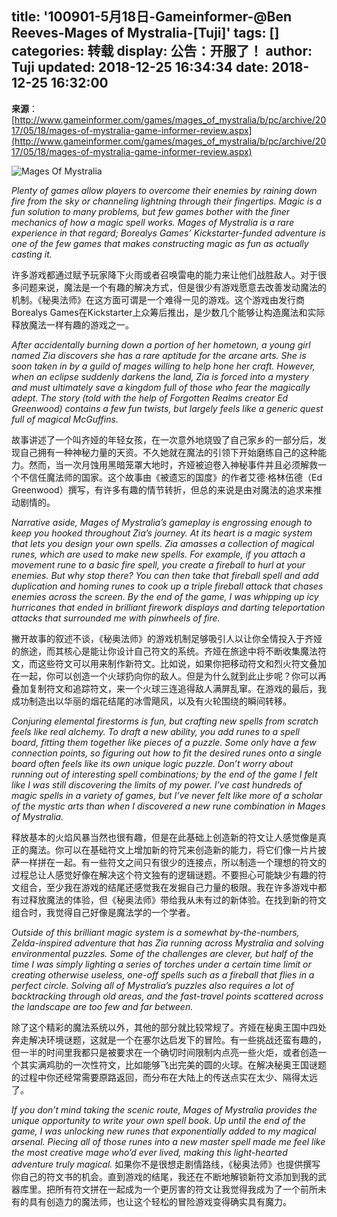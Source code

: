 title: '100901-5月18日-Gameinformer-@Ben Reeves-Mages of Mystralia-[Tuji]'
tags: []
categories: 转载
display: 公告：开服了！
author: Tuji
updated: 2018-12-25 16:34:34
date: 2018-12-25 16:32:00
---
**来源**：[http://www.gameinformer.com/games/mages_of_mystralia/b/pc/archive/2017/05/18/mages-of-mystralia-game-informer-review.aspx](http://www.gameinformer.com/games/mages_of_mystralia/b/pc/archive/2017/05/18/mages-of-mystralia-game-informer-review.aspx)           

![Mages Of Mystralia](https://www.gameinformer.com/s3/files/styles/body_default/s3/legacy-images/imagefeed/Work%20Your%20Magic%20In%20This%20Zelda-Like%20Adventure/review_2D00_610.jpg "Mages Of Mystralia")

*Plenty of games allow players to overcome their enemies by raining down fire from the sky or channeling lightning through their fingertips. Magic is a fun solution to many problems, but few games bother with the finer mechanics of how a magic spell works. Mages of Mystralia is a rare experience in that regard; Borealys Games’ Kickstarter-funded adventure is one of the few games that makes constructing magic as fun as actually casting it.* 

许多游戏都通过赋予玩家降下火雨或者召唤雷电的能力来让他们战胜敌人。对于很多问题来说，魔法是一个有趣的解决方式，但是很少有游戏愿意去改善发动魔法的机制。《秘奥法师》在这方面可谓是一个难得一见的游戏。这个游戏由发行商Borealys Games在Kickstarter上众筹后推出，是少数几个能够让构造魔法和实际释放魔法一样有趣的游戏之一。

*After accidentally burning down a portion of her hometown, a young girl named Zia discovers she has a rare aptitude for the arcane arts. She is soon taken in by a guild of mages willing to help hone her craft. However, when an eclipse suddenly darkens the land, Zia is forced into a mystery and must ultimately save a kingdom full of those who fear the magically adept. The story (told with the help of Forgotten Realms creator Ed Greenwood) contains a few fun twists, but largely feels like a generic quest full of magical McGuffins.*

故事讲述了一个叫齐娅的年轻女孩，在一次意外地烧毁了自己家乡的一部分后，发现自己拥有一种神秘力量的天资。不久她就在魔法的引领下开始磨练自己的这种能力。然而，当一次月蚀用黑暗笼罩大地时，齐娅被迫卷入神秘事件并且必须解救一个不信任魔法师的国家。这个故事由《被遗忘的国度》的作者艾德·格林伍德（Ed Greenwood）撰写，有许多有趣的情节转折，但总的来说是由对魔法的追求来推动剧情的。

*Narrative aside, Mages of Mystralia’s gameplay is engrossing enough to keep you hooked throughout Zia’s journey. At its heart is a magic system that lets you design your own spells. Zia amasses a collection of magical runes, which are used to make new spells. For example, if you attach a movement rune to a basic fire spell, you create a fireball to hurl at your enemies. But why stop there? You can then take that fireball spell and add duplication and homing runes to cook up a triple fireball attack that chases enemies across the screen. By the end of the game, I was whipping up icy hurricanes that ended in brilliant firework displays and darting teleportation attacks that surrounded me with pinwheels of fire.*

撇开故事的叙述不谈，《秘奥法师》的游戏机制足够吸引人以让你全情投入于齐娅的旅途，而其核心是能让你设计自己符文的系统。齐娅在旅途中将不断收集魔法符文，而这些符文可以用来制作新符文。比如说，如果你把移动符文和烈火符文叠加在一起，你可以创造一个火球扔向你的敌人。但是为什么就到此止步呢？你可以再叠加复制符文和追踪符文，来一个火球三连追得敌人满屏乱窜。在游戏的最后，我成功制造出以华丽的烟花结尾的冰雪飓风，以及有火轮围绕的瞬间转移。

*Conjuring elemental firestorms is fun, but crafting new spells from scratch feels like real alchemy. To draft a new ability, you add runes to a spell board, fitting them together like pieces of a puzzle. Some only have a few connection points, so figuring out how to fit the desired runes onto a single board often feels like its own unique logic puzzle. Don’t worry about running out of interesting spell combinations; by the end of the game I felt like I was still discovering the limits of my power. I’ve cast hundreds of magic spells in a variety of games, but I’ve never felt like more of a scholar of the mystic arts than when I discovered a new rune combination in Mages of Mystralia.*

释放基本的火焰风暴当然也很有趣，但是在此基础上创造新的符文让人感觉像是真正的魔法。你可以在基础符文上增加新的符咒来创造新的能力，将它们像一片片披萨一样拼在一起。有一些符文之间只有很少的连接点，所以制造一个理想的符文的过程总让人感觉好像在解决这个符文独有的逻辑谜题。不要担心可能缺少有趣的符文组合，至少我在游戏的结尾还感觉我在发掘自己力量的极限。我在许多游戏中都有过释放魔法的体验，但《秘奥法师》带给我从未有过的新体验。在找到新的符文组合时，我觉得自己好像是魔法学的一个学者。

*Outside of this brilliant magic system is a somewhat by-the-numbers, Zelda-inspired adventure that has Zia running across Mystralia and solving environmental puzzles. Some of the challenges are clever, but half of the time I was simply lighting a series of torches under a certain time limit or creating otherwise useless, one-off spells such as a fireball that flies in a perfect circle. Solving all of Mystralia’s puzzles also requires a lot of backtracking through old areas, and the fast-travel points scattered across the landscape are too few and far between.*

除了这个精彩的魔法系统以外，其他的部分就比较常规了。齐娅在秘奥王国中四处奔走解决环境谜题，这就是一个在塞尔达启发下的冒险。有一些挑战还蛮有趣的，但一半的时间里我都只是被要求在一个确切时间限制内点亮一些火炬，或者创造一个其实满鸡肋的一次性符文，比如能够飞出完美的圆的火球。在解决秘奥王国谜题的过程中你还经常需要原路返回，而分布在大陆上的传送点实在太少、隔得太远了。

*If you don’t mind taking the scenic route, Mages of Mystralia provides the unique opportunity to write your own spell book. Up until the end of the game, I was unlocking new runes that exponentially added to my magical arsenal. Piecing all of those runes into a new master spell made me feel like the most creative mage who’d ever lived, making this light-hearted adventure truly magical.*
如果你不是很想走剧情路线，《秘奥法师》也提供撰写你自己的符文书的机会。直到游戏的结尾，我还在不断地解锁新符文添加到我的武器库里。把所有符文拼在一起成为一个更厉害的符文让我觉得我成为了一个前所未有的具有创造力的魔法师，也让这个轻松的冒险游戏变得确实具有魔力。